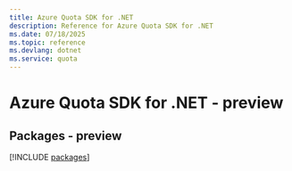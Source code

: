 ```yaml
---
title: Azure Quota SDK for .NET
description: Reference for Azure Quota SDK for .NET
ms.date: 07/18/2025
ms.topic: reference
ms.devlang: dotnet
ms.service: quota
---
```

# Azure Quota SDK for .NET - preview
## Packages - preview
[!INCLUDE [packages](quota-index.md)]